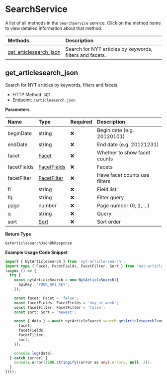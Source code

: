 # SearchService

A list of all methods in the `SearchService` service. Click on the method name to view detailed information about that method.

| Methods                                           | Description                                              |
| :------------------------------------------------ | :------------------------------------------------------- |
| [get_articlesearch_json](#get_articlesearch_json) | Search for NYT articles by keywords, filters and facets. |

## get_articlesearch_json

Search for NYT articles by keywords, filters and facets.

- HTTP Method: `GET`
- Endpoint: `/articlesearch.json`

**Parameters**

| Name        | Type                                    | Required | Description                   |
| :---------- | :-------------------------------------- | :------- | :---------------------------- |
| beginDate   | string                                  | ❌        | Begin date (e.g. 20120101)    |
| endDate     | string                                  | ❌        | End date (e.g. 20121231)      |
| facet       | [Facet](../models/Facet.md)             | ❌        | Whether to show facet counts  |
| facetFields | [FacetFields](../models/FacetFields.md) | ❌        | Facets                        |
| facetFilter | [FacetFilter](../models/FacetFilter.md) | ❌        | Have facet counts use filters |
| fl          | string                                  | ❌        | Field list                    |
| fq          | string                                  | ❌        | Filter query                  |
| page        | number                                  | ❌        | Page number (0, 1, ...)       |
| q           | string                                  | ❌        | Query                         |
| sort        | [Sort](../models/Sort.md)               | ❌        | Sort order                    |

**Return Type**

`GetArticlesearchJsonOkResponse`

**Example Usage Code Snippet**

```typescript
import { NytArticleSearch } from 'nyt-article-search';
import type { Facet, FacetFields, FacetFilter, Sort } from 'nyt-article-search';
(async () => {
  try {
    const nytArticleSearch = new NytArticleSearch({
      apiKey: 'YOUR_API_KEY',
    });

    const facet: Facet = 'false';
    const facetFields: FacetFields = 'day_of_week';
    const facetFilter: FacetFilter = 'false';
    const sort: Sort = 'newest';

    const { data } = await nytArticleSearch.search.getArticlesearchJson({
      facet,
      facetFields,
      facetFilter,
      sort,
    });

    console.log(data);
  } catch (error) {
    console.error(JSON.stringify((error as any).errors, null, 2));
  }
})();
```
